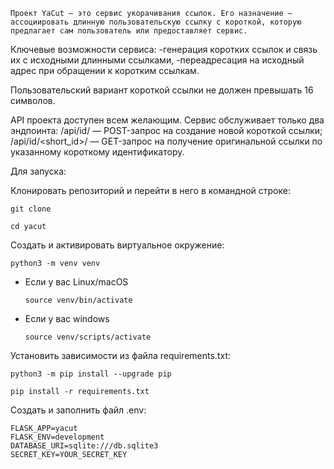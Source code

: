 ```
Проект YaCut — это сервис укорачивания ссылок. Его назначение — ассоциировать длинную пользовательскую ссылку с короткой, которую предлагает сам пользователь или предоставляет сервис.
```
Ключевые возможности сервиса:
-генерация коротких ссылок и связь их с исходными длинными ссылками,
-переадресация на исходный адрес при обращении к коротким ссылкам.

Пользовательский вариант короткой ссылки не должен превышать 16 символов.

API проекта доступен всем желающим. Сервис обслуживает только два эндпоинта:
/api/id/ — POST-запрос на создание новой короткой ссылки;
/api/id/<short_id>/ — GET-запрос на получение оригинальной ссылки по указанному короткому идентификатору.


Для запуска:

Клонировать репозиторий и перейти в него в командной строке:

```
git clone 
```

```
cd yacut
```

Cоздать и активировать виртуальное окружение:

```
python3 -m venv venv
```

* Если у вас Linux/macOS

    ```
    source venv/bin/activate
    ```

* Если у вас windows

    ```
    source venv/scripts/activate
    ```

Установить зависимости из файла requirements.txt:

```
python3 -m pip install --upgrade pip
```

```
pip install -r requirements.txt
```
Создать и заполнить файл .env:
```
FLASK_APP=yacut
FLASK_ENV=development
DATABASE_URI=sqlite:///db.sqlite3
SECRET_KEY=YOUR_SECRET_KEY
```